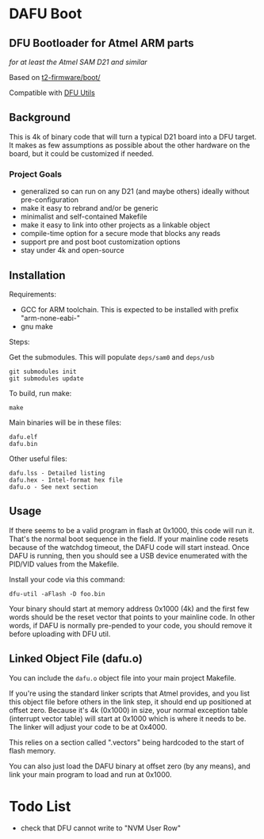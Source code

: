 
# DAFU Boot
## DFU Bootloader for Atmel ARM parts 
_for at least the Atmel SAM D21 and similar_

Based on [t2-firmware/boot/](https://github.com/tessel/t2-firmware)

Compatible with [DFU Utils](http://dfu-util.sourceforge.net/)

## Background

This is 4k of binary code that will turn a typical D21 board into a DFU target.
It makes as few assumptions as possible about the other hardware on the board, 
but it could be customized if needed.

### Project Goals

- generalized so can run on any D21 (and maybe others) ideally without pre-configuration
- make it easy to rebrand and/or be generic
- minimalist and self-contained Makefile
- make it easy to link into other projects as a linkable object
- compile-time option for a secure mode that blocks any reads
- support pre and post boot customization options
- stay under 4k and open-source


## Installation

Requirements:

- GCC for ARM toolchain. This is expected to be installed with prefix "arm-none-eabi-"
- gnu make

Steps:

Get the submodules. This will populate `deps/sam0` and `deps/usb`

	git submodules init
	git submodules update

To build, run make:

	make

Main binaries will be in these files:

	dafu.elf
	dafu.bin

Other useful files:

	dafu.lss - Detailed listing
	dafu.hex - Intel-format hex file
	dafu.o - See next section

## Usage

If there seems to be a valid program in flash at 0x1000, this code will run it. That's 
the normal boot sequence in the field. If your mainline code resets because of the watchdog
timeout, the DAFU code will start instead. Once DAFU is running, then you should see
a USB device enumerated with the PID/VID values from the Makefile.

Install your code via this command:

	dfu-util -aFlash -D foo.bin

Your binary should start at memory address 0x1000 (4k) and the first few words
should be the reset vector that points to your mainline code. In other words, if
DAFU is normally pre-pended to your code, you should remove it before uploading with
DFU util.

## Linked Object File (dafu.o)

You can include the `dafu.o` object file into your main project Makefile.

If you're using the standard linker scripts that Atmel provides,
and you list this object file before others in the link step, it
should end up positioned at offset zero. Because it's 4k (0x1000)
in size, your normal exception table (interrupt vector table) will
start at 0x1000 which is where it needs to be. The linker will
adjust your code to be at 0x4000.

This relies on a section called ".vectors" being hardcoded to the
start of flash memory. 

You can also just load the DAFU binary at offset zero (by any means),
and link your main program to load and run at 0x1000.

# Todo List

- check that DFU cannot write to "NVM User Row"


